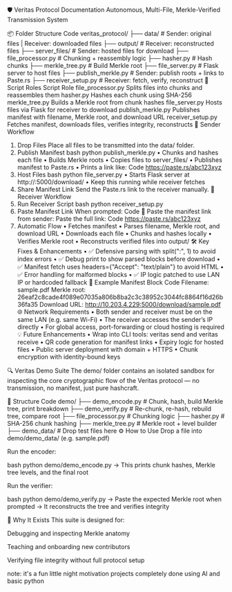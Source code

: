 🛡️ Veritas Protocol Documentation
Autonomous, Multi-File, Merkle-Verified Transmission System

📦 Folder Structure
Code
veritas_protocol/
├── data/                    # Sender: original files | Receiver: downloaded files
├── output/                  # Receiver: reconstructed files
├── server_files/            # Sender: hosted files for download
├── file_processor.py        # Chunking + reassembly logic
├── hasher.py                # Hash chunks
├── merkle_tree.py           # Build Merkle root
├── file_server.py           # Flask server to host files
├── publish_merkle.py        # Sender: publish roots + links to Paste.rs
├── receiver_setup.py        # Receiver: fetch, verify, reconstruct
🧠 Script Roles
Script	Role
file_processor.py	Splits files into chunks and reassembles them
hasher.py	Hashes each chunk using SHA-256
merkle_tree.py	Builds a Merkle root from chunk hashes
file_server.py	Hosts files via Flask for receiver to download
publish_merkle.py	Publishes manifest with filename, Merkle root, and download URL
receiver_setup.py	Fetches manifest, downloads files, verifies integrity, reconstructs
🔁 Sender Workflow
1. Drop Files
Place all files to be transmitted into the data/ folder.
2. Publish Manifest
bash
python publish_merkle.py
•	Chunks and hashes each file
•	Builds Merkle roots
•	Copies files to server_files/
•	Publishes manifest to Paste.rs
•	Prints a link like:
Code
https://paste.rs/abc123xyz
3. Host Files
bash
python file_server.py
•	Starts Flask server at http://<your-ip>:5000/download/<filename>
•	Keep this running while receiver fetches
4. Share Manifest Link
Send the Paste.rs link to the receiver manually.
🔁 Receiver Workflow
1. Run Receiver Script
bash
python receiver_setup.py
2. Paste Manifest Link
When prompted:
Code
🔗 Paste the manifest link from sender:
Paste the full link:
Code
https://paste.rs/abc123xyz
3. Automatic Flow
•	Fetches manifest
•	Parses filename, Merkle root, and download URL
•	Downloads each file
•	Chunks and hashes locally
•	Verifies Merkle root
•	Reconstructs verified files into output/
🛠️ Key Fixes & Enhancements
•	✅ Defensive parsing with split(":", 1) to avoid index errors
•	✅ Debug print to show parsed blocks before download
•	✅ Manifest fetch uses headers={"Accept": "text/plain"} to avoid HTML
•	✅ Error handling for malformed blocks
•	✅ IP logic patched to use LAN IP or hardcoded fallback
🧪 Example Manifest Block
Code
Filename: sample.pdf
Merkle root: 26eaf2c8cade4f089e07035a806b8ba2c3c38952c3044fc8864f16d26b36fa35
Download URL: http://10.203.4.229:5000/download/sample.pdf
🌐 Network Requirements
•	Both sender and receiver must be on the same LAN (e.g. same Wi-Fi)
•	The receiver accesses the sender’s IP directly
•	For global access, port-forwarding or cloud hosting is required
💡 Future Enhancements
•	Wrap into CLI tools: veritas send and veritas receive
•	QR code generation for manifest links
•	Expiry logic for hosted files
•	Public server deployment with domain + HTTPS
•	Chunk encryption with identity-bound keys




🔍 Veritas Demo Suite
The demo/ folder contains an isolated sandbox for inspecting the core cryptographic flow of the Veritas protocol — no transmission, no manifest, just pure hashcraft.

📁 Structure
Code
demo/
├── demo_encode.py       # Chunk, hash, build Merkle tree, print breakdown
├── demo_verify.py       # Re-chunk, re-hash, rebuild tree, compare root
├── file_processor.py    # Chunking logic
├── hasher.py            # SHA-256 chunk hashing
├── merkle_tree.py       # Merkle root + level builder
├── demo_data/           # Drop test files here
⚙️ How to Use
Drop a file into demo/demo_data/ (e.g. sample.pdf)

Run the encoder:

bash
python demo/demo_encode.py
→ This prints chunk hashes, Merkle tree levels, and the final root

Run the verifier:

bash
python demo/demo_verify.py
→ Paste the expected Merkle root when prompted → It reconstructs the tree and verifies integrity

🧠 Why It Exists
This suite is designed for:

Debugging and inspecting Merkle anatomy

Teaching and onboarding new contributors

Verifying file integrity without full protocol setup


note: it's a fun little night motivation projects completely done using AI and basic python

